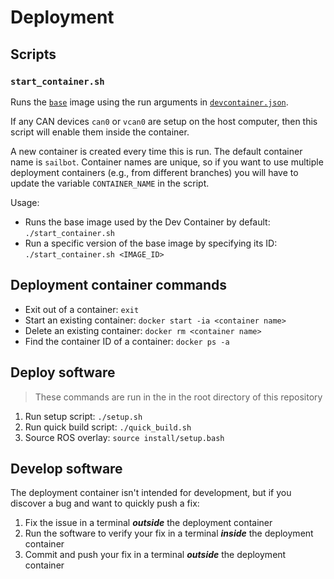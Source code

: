 # Deployment

## Scripts

### `start_container.sh`

Runs the [`base`](https://github.com/UBCSailbot/sailbot_workspace/blob/main/.devcontainer/base-dev/base-dev.Dockerfile)
image using the run arguments in [`devcontainer.json`](https://github.com/UBCSailbot/sailbot_workspace/blob/main/.devcontainer/devcontainer.json).

If any CAN devices `can0` or `vcan0` are setup on the host computer, then this script will enable them inside the
container.

A new container is created every time this is run. The default container name is `sailbot`. Container names are unique,
so if you want to use multiple deployment containers (e.g., from different branches) you will have to update the variable
`CONTAINER_NAME` in the script.

Usage:

- Runs the base image used by the Dev Container by default: `./start_container.sh`
- Run a specific version of the base image by specifying its ID: `./start_container.sh <IMAGE_ID>`

## Deployment container commands

- Exit out of a container: `exit`
- Start an existing container: `docker start -ia <container name>`
- Delete an existing container: `docker rm <container name>`
- Find the container ID of a container: `docker ps -a`

## Deploy software

> These commands are run in the in the root directory of this repository

1. Run setup script: `./setup.sh`
2. Run quick build script: `./quick_build.sh`
3. Source ROS overlay: `source install/setup.bash`

## Develop software

The deployment container isn't intended for development, but if you discover a bug and want to quickly push a fix:

1. Fix the issue in a terminal ***outside*** the deployment container
2. Run the software to verify your fix in a terminal ***inside*** the deployment container
3. Commit and push your fix in a terminal ***outside*** the deployment container
